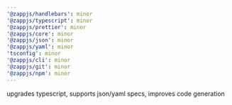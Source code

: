 ```yaml
---
'@zappjs/handlebars': minor
'@zappjs/typescript': minor
'@zappjs/prettier': minor
'@zappjs/core': minor
'@zappjs/json': minor
'@zappjs/yaml': minor
'tsconfig': minor
'@zappjs/cli': minor
'@zappjs/git': minor
'@zappjs/npm': minor
---
```


upgrades typescript, supports json/yaml specs, improves code generation
